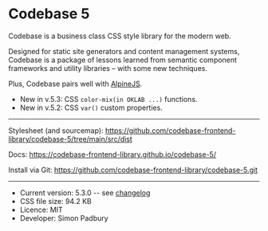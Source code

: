 # Codebase 5

Codebase is a business class CSS style library for the modern web.

Designed for static site generators and content management systems, Codebase is a package of lessons learned from semantic component frameworks and utility libraries – with some new techniques.

Plus, Codebase pairs well with [AlpineJS](https://alpinejs.dev).

* New in v.5.3: CSS `color-mix(in OKLAB ...)` functions.
* New in v.5.2: CSS `var()` custom properties.

***

Stylesheet (and sourcemap): https://github.com/codebase-frontend-library/codebase-5/tree/main/src/dist

Docs: https://codebase-frontend-library.github.io/codebase-5/

Install via Git: https://github.com/codebase-frontend-library/codebase-5.git

***

* Current version: 5.3.0 -- see [changelog](https://github.com/codebase-frontend-library/codebase-5/blob/main/CHANGELOG.md)
* CSS file size: 94.2 KB
* Licence: MIT
* Developer: Simon Padbury

